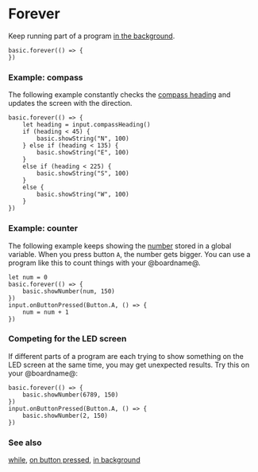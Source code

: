 # Forever

Keep running part of a program [in the background](/reference/control/in-background).

```sig
basic.forever(() => {
})
```

### Example: compass

The following example constantly checks the [compass heading](/reference/input/compass-heading) and updates the screen with the direction.

```blocks
basic.forever(() => {
    let heading = input.compassHeading()
    if (heading < 45) {
        basic.showString("N", 100)
    } else if (heading < 135) {
        basic.showString("E", 100)
    }
    else if (heading < 225) {
        basic.showString("S", 100)
    }
    else {
        basic.showString("W", 100)
    }
})
```

### Example: counter

The following example keeps showing the [number](/reference/types/number) stored in a global variable. When you press button `A`, the number gets bigger. You can use a program like this to count things with your @boardname@.

```blocks
let num = 0
basic.forever(() => {
    basic.showNumber(num, 150)
})
input.onButtonPressed(Button.A, () => {
    num = num + 1
})
```

### Competing for the LED screen

If different parts of a program are each trying to show something on the LED screen at the same time, you may get unexpected results. Try this on your @boardname@:

```blocks
basic.forever(() => {
    basic.showNumber(6789, 150)
})
input.onButtonPressed(Button.A, () => {
    basic.showNumber(2, 150)
})
```

### See also

[while](/blocks/loops/while), [on button pressed](/reference/input/on-button-pressed), [in background](/reference/control/in-background)